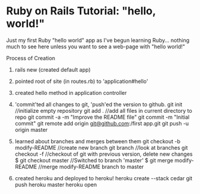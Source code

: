 # Ruby on Rails Tutorial: "hello, world!"
Just my first Ruby "hello world" app as I've begun learning Ruby... 
nothing much to see here unless you want to see a web-page with "hello world!"

Process of Creation
1) rails new (created default app)

2) pointed root of site (in routes.rb) to 'application#hello'

3) created hello method in application controller

4) 'commit'ted all changes to git, 'push'ed the version to github.
	git init     //initialize empty repository
	git add .    //add all files in current directory to repo
	git commit -a -m "Improve the README file"
	git commit -m "Initial commit"
	git remote add origin git@github.com:<username>/first app.git
	git push -u origin master

5) learned about branches and merges between them
	git checkout -b modify-README   //create new branch
	git branch                      //look at branches
	git checkout -f                 //checkout of git with previous version, delete new changes
	$ git checkout master           //Switched to branch 'master'
    $ git merge modify-README       //merge modify-README branch to master


6) created heroku and deployed to heroku!
	heroku create --stack cedar
	git push heroku master
	heroku open

	

